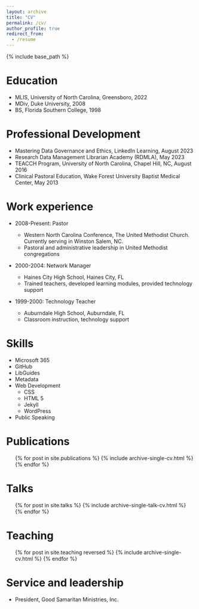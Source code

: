 ```yaml
---
layout: archive
title: "CV"
permalink: /cv/
author_profile: true
redirect_from:
  - /resume
---
```


{% include base_path %}

Education
======
* MLIS, University of North Carolina, Greensboro, 2022
* MDiv, Duke University, 2008
* BS, Florida Southern College, 1998

Professional Development
======
* Mastering Data Governance and Ethics, LinkedIn Learning, August 2023
* Research Data Management Librarian Academy (RDMLA), May 2023
* TEACCH Program, University of North Carolina, Chapel Hill, NC, August 2016
* Clinical Pastoral Education, Wake Forest University Baptist Medical Center, May 2013

Work experience
======
* 2008-Present: Pastor
  * Western North Carolina Conference, The United Methodist Church. Currently serving in Winston Salem, NC.
  * Pastoral and administrative leadership in United Methodist congregations

* 2000-2004: Network Manager
    * Haines City High School, Haines City, FL
    * Trained teachers, developed learning modules, provided technology support

* 1999-2000: Technology Teacher
    * Auburndale High School, Auburndale, FL
    * Classroom instruction, technology support

Skills
======
* Microsoft 365
* GitHub
* LibGuides
* Metadata
* Web Development
  * CSS
  * HTML 5
  * Jekyll
  * WordPress
* Public Speaking

Publications
======
  <ul>{% for post in site.publications %}
    {% include archive-single-cv.html %}
  {% endfor %}</ul>

Talks
======
  <ul>{% for post in site.talks %}
    {% include archive-single-talk-cv.html %}
  {% endfor %}</ul>

Teaching
======
  <ul>{% for post in site.teaching reversed %}
    {% include archive-single-cv.html %}
  {% endfor %}</ul>

Service and leadership
======
* President, Good Samaritan Ministries, Inc.
